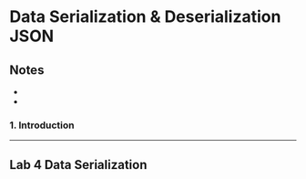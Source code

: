 # Data Serialization & Deserialization JSON 


## Notes
* [ ]( )  
* [ ]( )

### 1. Introduction

-----------------------------------------------------------------------------------------------
 
## Lab 4 Data Serialization